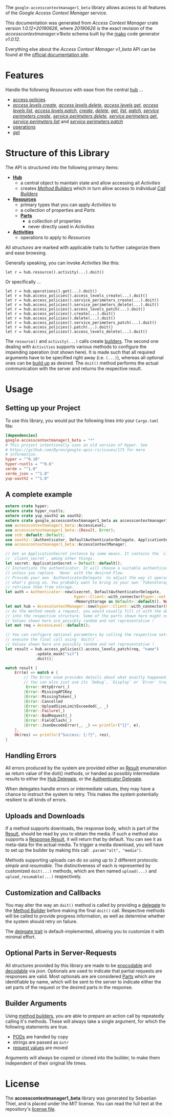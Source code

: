 <!---
DO NOT EDIT !
This file was generated automatically from 'src/mako/api/README.md.mako'
DO NOT EDIT !
-->
The `google-accesscontextmanager1_beta` library allows access to all features of the *Google Access Context Manager* service.

This documentation was generated from *Access Context Manager* crate version *1.0.12+20190626*, where *20190626* is the exact revision of the *accesscontextmanager:v1beta* schema built by the [mako](http://www.makotemplates.org/) code generator *v1.0.12*.

Everything else about the *Access Context Manager* *v1_beta* API can be found at the
[official documentation site](https://cloud.google.com/access-context-manager/docs/reference/rest/).
# Features

Handle the following *Resources* with ease from the central [hub](https://docs.rs/google-accesscontextmanager1_beta/1.0.12+20190626/google_accesscontextmanager1_beta/struct.AccessContextManager.html) ... 

* [access policies](https://docs.rs/google-accesscontextmanager1_beta/1.0.12+20190626/google_accesscontextmanager1_beta/struct.AccessPolicy.html)
 * [*access levels create*](https://docs.rs/google-accesscontextmanager1_beta/1.0.12+20190626/google_accesscontextmanager1_beta/struct.AccessPolicyAccessLevelCreateCall.html), [*access levels delete*](https://docs.rs/google-accesscontextmanager1_beta/1.0.12+20190626/google_accesscontextmanager1_beta/struct.AccessPolicyAccessLevelDeleteCall.html), [*access levels get*](https://docs.rs/google-accesscontextmanager1_beta/1.0.12+20190626/google_accesscontextmanager1_beta/struct.AccessPolicyAccessLevelGetCall.html), [*access levels list*](https://docs.rs/google-accesscontextmanager1_beta/1.0.12+20190626/google_accesscontextmanager1_beta/struct.AccessPolicyAccessLevelListCall.html), [*access levels patch*](https://docs.rs/google-accesscontextmanager1_beta/1.0.12+20190626/google_accesscontextmanager1_beta/struct.AccessPolicyAccessLevelPatchCall.html), [*create*](https://docs.rs/google-accesscontextmanager1_beta/1.0.12+20190626/google_accesscontextmanager1_beta/struct.AccessPolicyCreateCall.html), [*delete*](https://docs.rs/google-accesscontextmanager1_beta/1.0.12+20190626/google_accesscontextmanager1_beta/struct.AccessPolicyDeleteCall.html), [*get*](https://docs.rs/google-accesscontextmanager1_beta/1.0.12+20190626/google_accesscontextmanager1_beta/struct.AccessPolicyGetCall.html), [*list*](https://docs.rs/google-accesscontextmanager1_beta/1.0.12+20190626/google_accesscontextmanager1_beta/struct.AccessPolicyListCall.html), [*patch*](https://docs.rs/google-accesscontextmanager1_beta/1.0.12+20190626/google_accesscontextmanager1_beta/struct.AccessPolicyPatchCall.html), [*service perimeters create*](https://docs.rs/google-accesscontextmanager1_beta/1.0.12+20190626/google_accesscontextmanager1_beta/struct.AccessPolicyServicePerimeterCreateCall.html), [*service perimeters delete*](https://docs.rs/google-accesscontextmanager1_beta/1.0.12+20190626/google_accesscontextmanager1_beta/struct.AccessPolicyServicePerimeterDeleteCall.html), [*service perimeters get*](https://docs.rs/google-accesscontextmanager1_beta/1.0.12+20190626/google_accesscontextmanager1_beta/struct.AccessPolicyServicePerimeterGetCall.html), [*service perimeters list*](https://docs.rs/google-accesscontextmanager1_beta/1.0.12+20190626/google_accesscontextmanager1_beta/struct.AccessPolicyServicePerimeterListCall.html) and [*service perimeters patch*](https://docs.rs/google-accesscontextmanager1_beta/1.0.12+20190626/google_accesscontextmanager1_beta/struct.AccessPolicyServicePerimeterPatchCall.html)
* [operations](https://docs.rs/google-accesscontextmanager1_beta/1.0.12+20190626/google_accesscontextmanager1_beta/struct.Operation.html)
 * [*get*](https://docs.rs/google-accesscontextmanager1_beta/1.0.12+20190626/google_accesscontextmanager1_beta/struct.OperationGetCall.html)




# Structure of this Library

The API is structured into the following primary items:

* **[Hub](https://docs.rs/google-accesscontextmanager1_beta/1.0.12+20190626/google_accesscontextmanager1_beta/struct.AccessContextManager.html)**
    * a central object to maintain state and allow accessing all *Activities*
    * creates [*Method Builders*](https://docs.rs/google-accesscontextmanager1_beta/1.0.12+20190626/google_accesscontextmanager1_beta/trait.MethodsBuilder.html) which in turn
      allow access to individual [*Call Builders*](https://docs.rs/google-accesscontextmanager1_beta/1.0.12+20190626/google_accesscontextmanager1_beta/trait.CallBuilder.html)
* **[Resources](https://docs.rs/google-accesscontextmanager1_beta/1.0.12+20190626/google_accesscontextmanager1_beta/trait.Resource.html)**
    * primary types that you can apply *Activities* to
    * a collection of properties and *Parts*
    * **[Parts](https://docs.rs/google-accesscontextmanager1_beta/1.0.12+20190626/google_accesscontextmanager1_beta/trait.Part.html)**
        * a collection of properties
        * never directly used in *Activities*
* **[Activities](https://docs.rs/google-accesscontextmanager1_beta/1.0.12+20190626/google_accesscontextmanager1_beta/trait.CallBuilder.html)**
    * operations to apply to *Resources*

All *structures* are marked with applicable traits to further categorize them and ease browsing.

Generally speaking, you can invoke *Activities* like this:

```Rust,ignore
let r = hub.resource().activity(...).doit()
```

Or specifically ...

```ignore
let r = hub.operations().get(...).doit()
let r = hub.access_policies().access_levels_create(...).doit()
let r = hub.access_policies().service_perimeters_create(...).doit()
let r = hub.access_policies().service_perimeters_delete(...).doit()
let r = hub.access_policies().access_levels_patch(...).doit()
let r = hub.access_policies().create(...).doit()
let r = hub.access_policies().delete(...).doit()
let r = hub.access_policies().service_perimeters_patch(...).doit()
let r = hub.access_policies().patch(...).doit()
let r = hub.access_policies().access_levels_delete(...).doit()
```

The `resource()` and `activity(...)` calls create [builders][builder-pattern]. The second one dealing with `Activities` 
supports various methods to configure the impending operation (not shown here). It is made such that all required arguments have to be 
specified right away (i.e. `(...)`), whereas all optional ones can be [build up][builder-pattern] as desired.
The `doit()` method performs the actual communication with the server and returns the respective result.

# Usage

## Setting up your Project

To use this library, you would put the following lines into your `Cargo.toml` file:

```toml
[dependencies]
google-accesscontextmanager1_beta = "*"
# This project intentionally uses an old version of Hyper. See
# https://github.com/Byron/google-apis-rs/issues/173 for more
# information.
hyper = "^0.10"
hyper-rustls = "^0.6"
serde = "^1.0"
serde_json = "^1.0"
yup-oauth2 = "^1.0"
```

## A complete example

```Rust
extern crate hyper;
extern crate hyper_rustls;
extern crate yup_oauth2 as oauth2;
extern crate google_accesscontextmanager1_beta as accesscontextmanager1_beta;
use accesscontextmanager1_beta::AccessLevel;
use accesscontextmanager1_beta::{Result, Error};
use std::default::Default;
use oauth2::{Authenticator, DefaultAuthenticatorDelegate, ApplicationSecret, MemoryStorage};
use accesscontextmanager1_beta::AccessContextManager;

// Get an ApplicationSecret instance by some means. It contains the `client_id` and 
// `client_secret`, among other things.
let secret: ApplicationSecret = Default::default();
// Instantiate the authenticator. It will choose a suitable authentication flow for you, 
// unless you replace  `None` with the desired Flow.
// Provide your own `AuthenticatorDelegate` to adjust the way it operates and get feedback about 
// what's going on. You probably want to bring in your own `TokenStorage` to persist tokens and
// retrieve them from storage.
let auth = Authenticator::new(&secret, DefaultAuthenticatorDelegate,
                              hyper::Client::with_connector(hyper::net::HttpsConnector::new(hyper_rustls::TlsClient::new())),
                              <MemoryStorage as Default>::default(), None);
let mut hub = AccessContextManager::new(hyper::Client::with_connector(hyper::net::HttpsConnector::new(hyper_rustls::TlsClient::new())), auth);
// As the method needs a request, you would usually fill it with the desired information
// into the respective structure. Some of the parts shown here might not be applicable !
// Values shown here are possibly random and not representative !
let mut req = AccessLevel::default();

// You can configure optional parameters by calling the respective setters at will, and
// execute the final call using `doit()`.
// Values shown here are possibly random and not representative !
let result = hub.access_policies().access_levels_patch(req, "name")
             .update_mask("sit")
             .doit();

match result {
    Err(e) => match e {
        // The Error enum provides details about what exactly happened.
        // You can also just use its `Debug`, `Display` or `Error` traits
         Error::HttpError(_)
        |Error::MissingAPIKey
        |Error::MissingToken(_)
        |Error::Cancelled
        |Error::UploadSizeLimitExceeded(_, _)
        |Error::Failure(_)
        |Error::BadRequest(_)
        |Error::FieldClash(_)
        |Error::JsonDecodeError(_, _) => println!("{}", e),
    },
    Ok(res) => println!("Success: {:?}", res),
}

```
## Handling Errors

All errors produced by the system are provided either as [Result](https://docs.rs/google-accesscontextmanager1_beta/1.0.12+20190626/google_accesscontextmanager1_beta/enum.Result.html) enumeration as return value of 
the doit() methods, or handed as possibly intermediate results to either the 
[Hub Delegate](https://docs.rs/google-accesscontextmanager1_beta/1.0.12+20190626/google_accesscontextmanager1_beta/trait.Delegate.html), or the [Authenticator Delegate](https://docs.rs/yup-oauth2/*/yup_oauth2/trait.AuthenticatorDelegate.html).

When delegates handle errors or intermediate values, they may have a chance to instruct the system to retry. This 
makes the system potentially resilient to all kinds of errors.

## Uploads and Downloads
If a method supports downloads, the response body, which is part of the [Result](https://docs.rs/google-accesscontextmanager1_beta/1.0.12+20190626/google_accesscontextmanager1_beta/enum.Result.html), should be
read by you to obtain the media.
If such a method also supports a [Response Result](https://docs.rs/google-accesscontextmanager1_beta/1.0.12+20190626/google_accesscontextmanager1_beta/trait.ResponseResult.html), it will return that by default.
You can see it as meta-data for the actual media. To trigger a media download, you will have to set up the builder by making
this call: `.param("alt", "media")`.

Methods supporting uploads can do so using up to 2 different protocols: 
*simple* and *resumable*. The distinctiveness of each is represented by customized 
`doit(...)` methods, which are then named `upload(...)` and `upload_resumable(...)` respectively.

## Customization and Callbacks

You may alter the way an `doit()` method is called by providing a [delegate](https://docs.rs/google-accesscontextmanager1_beta/1.0.12+20190626/google_accesscontextmanager1_beta/trait.Delegate.html) to the 
[Method Builder](https://docs.rs/google-accesscontextmanager1_beta/1.0.12+20190626/google_accesscontextmanager1_beta/trait.CallBuilder.html) before making the final `doit()` call. 
Respective methods will be called to provide progress information, as well as determine whether the system should 
retry on failure.

The [delegate trait](https://docs.rs/google-accesscontextmanager1_beta/1.0.12+20190626/google_accesscontextmanager1_beta/trait.Delegate.html) is default-implemented, allowing you to customize it with minimal effort.

## Optional Parts in Server-Requests

All structures provided by this library are made to be [enocodable](https://docs.rs/google-accesscontextmanager1_beta/1.0.12+20190626/google_accesscontextmanager1_beta/trait.RequestValue.html) and 
[decodable](https://docs.rs/google-accesscontextmanager1_beta/1.0.12+20190626/google_accesscontextmanager1_beta/trait.ResponseResult.html) via *json*. Optionals are used to indicate that partial requests are responses 
are valid.
Most optionals are are considered [Parts](https://docs.rs/google-accesscontextmanager1_beta/1.0.12+20190626/google_accesscontextmanager1_beta/trait.Part.html) which are identifiable by name, which will be sent to 
the server to indicate either the set parts of the request or the desired parts in the response.

## Builder Arguments

Using [method builders](https://docs.rs/google-accesscontextmanager1_beta/1.0.12+20190626/google_accesscontextmanager1_beta/trait.CallBuilder.html), you are able to prepare an action call by repeatedly calling it's methods.
These will always take a single argument, for which the following statements are true.

* [PODs][wiki-pod] are handed by copy
* strings are passed as `&str`
* [request values](https://docs.rs/google-accesscontextmanager1_beta/1.0.12+20190626/google_accesscontextmanager1_beta/trait.RequestValue.html) are moved

Arguments will always be copied or cloned into the builder, to make them independent of their original life times.

[wiki-pod]: http://en.wikipedia.org/wiki/Plain_old_data_structure
[builder-pattern]: http://en.wikipedia.org/wiki/Builder_pattern
[google-go-api]: https://github.com/google/google-api-go-client

# License
The **accesscontextmanager1_beta** library was generated by Sebastian Thiel, and is placed 
under the *MIT* license.
You can read the full text at the repository's [license file][repo-license].

[repo-license]: https://github.com/Byron/google-apis-rsblob/master/LICENSE.md
